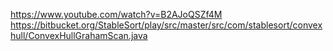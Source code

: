 https://www.youtube.com/watch?v=B2AJoQSZf4M
https://bitbucket.org/StableSort/play/src/master/src/com/stablesort/convexhull/ConvexHullGrahamScan.java
​